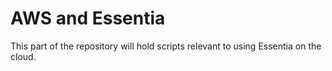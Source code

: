 # AWS and Essentia

This part of the repository will hold scripts relevant to using Essentia on
the cloud.


